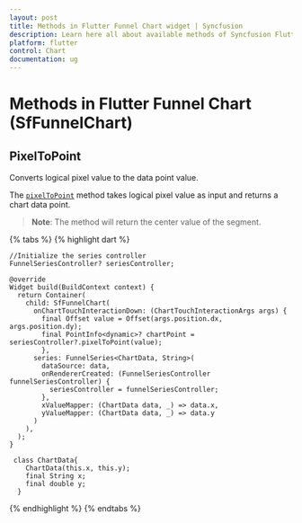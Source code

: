 ```yaml
---
layout: post
title: Methods in Flutter Funnel Chart widget | Syncfusion 
description: Learn here all about available methods of Syncfusion Flutter Funnel Chart(SfFunnelChart) widget and more.
platform: flutter
control: Chart
documentation: ug
---
```


# Methods in Flutter Funnel Chart (SfFunnelChart)

## PixelToPoint 

Converts logical pixel value to the data point value.
 
The [`pixelToPoint`](https://pub.dev/documentation/syncfusion_flutter_charts/latest/charts/FunnelSeriesController/pixelToPoint.html) method takes logical pixel value as input and returns a chart data point.

>**Note**: The method will return the center value of the segment.

{% tabs %}
{% highlight dart %}

    //Initialize the series controller
    FunnelSeriesController? seriesController;

    @override
    Widget build(BuildContext context) {
      return Container(
        child: SfFunnelChart(
          onChartTouchInteractionDown: (ChartTouchInteractionArgs args) {
            final Offset value = Offset(args.position.dx, args.position.dy);
            final PointInfo<dynamic>? chartPoint = seriesController?.pixelToPoint(value);
            },
          series: FunnelSeries<ChartData, String>(
            dataSource: data,
            onRendererCreated: (FunnelSeriesController funnelSeriesController) {
              seriesController = funnelSeriesController;
            },
            xValueMapper: (ChartData data, _) => data.x,
            yValueMapper: (ChartData data, _) => data.y
          )
        ),
      );
    }

     class ChartData{
        ChartData(this.x, this.y);
        final String x;
        final double y;
      }


{% endhighlight %}
{% endtabs %}

